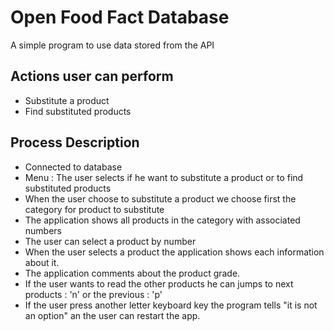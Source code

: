 # Open Food Fact Database 

A simple program to use data stored from the API 

## Actions user can perform

* Substitute a product  
* Find substituted products

## Process Description

* Connected to database   
* Menu : The user selects if he want to substitute a product or to find substituted products
* When the user choose to substitute a product we choose first the category for product to substitute 
* The application shows all products in the category with associated numbers 
* The user can select a product by number
* When the user selects a product the application shows each information about it.
* The application comments about the product grade.
* If the user wants to read the other products he can jumps to next products : 'n' or the previous : 'p'
* If the user press another letter keyboard key the program tells "it is not an option" an the user can restart the app.  